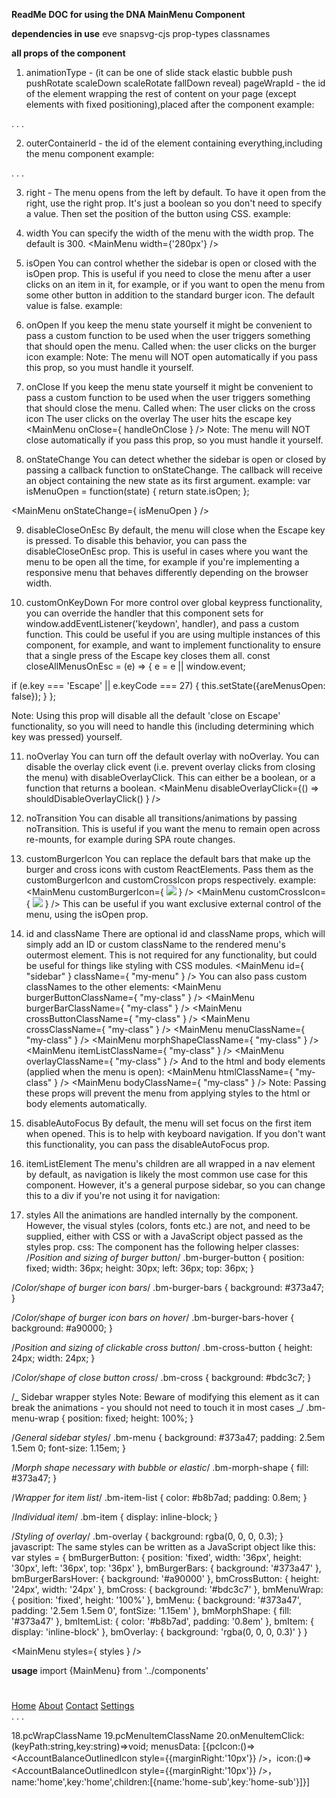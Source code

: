 **ReadMe DOC for using the DNA MainMenu Component**

**dependencies in use**
eve
snapsvg-cjs
prop-types
classnames

**all props of the component**

1. animationType - (it can be one of slide stack elastic bubble push pushRotate scaleDown scaleRotate fallDown reveal)
pageWrapId - the id of the element wrapping the rest of content on your page
(except elements with fixed positioning),placed after the component
example:
<MainMenu pageWrapId="page-wrap" />

<main id="page-wrap">
.
.
.
</main>

2. outerContainerId - the id of the element containing everything,including the menu component
example:

<div id="outer-container">
<MainMenu pageWrapId="page-wrap" outerContainerId="outer-container" />
<main id="page-wrap">
.
.
.
</main>
</div>

3. right - The menu opens from the left by default.
   To have it open from the right, use the right prop.
   It's just a boolean so you don't need to specify a value.
   Then set the position of the button using CSS.
   example:
   <MainMenu right />

4. width
   You can specify the width of the menu with the width prop. The default is 300.
   <MainMenu width={200} />
   <MainMenu width={'280px'} />
   <MainMenu width={‘20%’} />

5. isOpen
   You can control whether the sidebar is open or closed with the isOpen prop.
   This is useful if you need to close the menu after a user clicks on an item in it,
   for example, or if you want to open the menu from some other button in addition to the standard burger icon.
   The default value is false.
   example:
   <MainMenu isOpen={true} />

6. onOpen
   If you keep the menu state yourself it might be convenient
   to pass a custom function to be used when the user triggers
   something that should open the menu.
   Called when:
   the user clicks on the burger icon
   example:
   <MainMenu onOpen={handleOnOpen} />
   Note: The menu will NOT open automatically
   if you pass this prop,
   so you must handle it yourself.

7. onClose
   If you keep the menu state yourself
   it might be convenient to pass a custom function
   to be used when the user triggers something that
   should close the menu.
   Called when:
   The user clicks on the cross icon
   The user clicks on the overlay
   The user hits the escape key
   <MainMenu onClose={ handleOnClose } />
   Note: The menu will NOT close automatically
   if you pass this prop,
   so you must handle it yourself.

8. onStateChange
   You can detect whether the sidebar is open or
   closed by passing a callback function to
   onStateChange. The callback will receive an object
   containing the new state as its first argument.
   example:
   var isMenuOpen = function(state) {
   return state.isOpen;
   };

<MainMenu onStateChange={ isMenuOpen } />

9. disableCloseOnEsc
   By default, the menu will close when the Escape key
   is pressed. To disable this behavior, you can pass
   the disableCloseOnEsc prop. This is useful in cases
   where you want the menu to be open all the time,
   for example if you're implementing a responsive
   menu that behaves differently depending on the
   browser width.

<MainMenu disableCloseOnEsc />

10. customOnKeyDown
    For more control over global keypress functionality,
    you can override the handler that this component sets
    for window.addEventListener('keydown', handler),
    and pass a custom function. This could be useful
    if you are using multiple instances of this component,
    for example, and want to implement functionality to
    ensure that a single press of the Escape key closes
    them all.
    const closeAllMenusOnEsc = (e) => {
    e = e || window.event;

if (e.key === 'Escape' || e.keyCode === 27) {
this.setState({areMenusOpen: false});
}
};

<MainMenu customOnKeyDown={closeAllMenusOnEsc} isOpen={areMenusOpen} />
Note: Using this prop will disable all the default
'close on Escape' functionality, so you will need
to handle this (including determining which key was
pressed) yourself.

11. noOverlay
    You can turn off the default overlay with noOverlay.
    <MainMenu noOverlay />
    You can disable the overlay click event (i.e. prevent overlay clicks from closing the menu) with disableOverlayClick.
    This can either be a boolean, or a function that returns a boolean.
    <MainMenu disableOverlayClick />
    <MainMenu disableOverlayClick={() => shouldDisableOverlayClick() } />

12. noTransition
    You can disable all transitions/animations by passing
    noTransition.
    <MainMenu noTransition />
    This is useful if you want the menu to remain open
    across re-mounts, for example during SPA route changes.

13. customBurgerIcon
    You can replace the default bars that make up the
    burger and cross icons with custom ReactElements.
    Pass them as the customBurgerIcon and customCrossIcon
    props respectively.
    example:
    <MainMenu customBurgerIcon={ <img src="img/icon.svg" /> } />
    <MainMenu customCrossIcon={ <img src="img/cross.svg" /> } />
    This can be useful if you want exclusive external control
    of the menu, using the isOpen prop.
14. id and className
    There are optional id and className props,
    which will simply add an ID or custom className
    to the rendered menu's outermost element.
    This is not required for any functionality,
    but could be useful for things like styling
    with CSS modules.
    <MainMenu id={ "sidebar" } className={ "my-menu" } />
    You can also pass custom
    classNames to the other elements:
    <MainMenu burgerButtonClassName={ "my-class" } />
    <MainMenu burgerBarClassName={ "my-class" } />
    <MainMenu crossButtonClassName={ "my-class" } />
    <MainMenu crossClassName={ "my-class" } />
    <MainMenu menuClassName={ "my-class" } />
    <MainMenu morphShapeClassName={ "my-class" } />
    <MainMenu itemListClassName={ "my-class" } />
    <MainMenu overlayClassName={ "my-class" } />
    And to the html and body elements (applied when the menu is open):
    <MainMenu htmlClassName={ "my-class" } />
    <MainMenu bodyClassName={ "my-class" } />
    Note: Passing these props will prevent the menu
    from applying styles to the html or body elements
    automatically.

15. disableAutoFocus
    By default, the menu will set focus on the first
    item when opened. This is to help with keyboard
    navigation. If you don't want this functionality,
    you can pass the disableAutoFocus prop.
    <MainMenu disableAutoFocus />

16. itemListElement
    The menu's children are all wrapped in a nav
    element by default, as navigation is likely
    the most common use case for this component.
    However, it's a general purpose sidebar,
    so you can change this to a div if you're
    not using it for navigation:
    <MainMenu itemListElement="div" />

17. styles
    All the animations are handled internally
    by the component. However, the visual styles
    (colors, fonts etc.) are not, and need to be
    supplied, either with CSS or
    with a JavaScript object passed as the styles prop.
    css:
    The component has the following helper classes:
    /_Position and sizing of burger button_/
    .bm-burger-button {
    position: fixed;
    width: 36px;
    height: 30px;
    left: 36px;
    top: 36px;
    }

/_Color/shape of burger icon bars_/
.bm-burger-bars {
background: #373a47;
}

/_Color/shape of burger icon bars on hover_/
.bm-burger-bars-hover {
background: #a90000;
}

/_Position and sizing of clickable cross button_/
.bm-cross-button {
height: 24px;
width: 24px;
}

/_Color/shape of close button cross_/
.bm-cross {
background: #bdc3c7;
}

/_
Sidebar wrapper styles
Note: Beware of modifying this element as it can break the animations - you should not need to touch it in most cases
_/
.bm-menu-wrap {
position: fixed;
height: 100%;
}

/_General sidebar styles_/
.bm-menu {
background: #373a47;
padding: 2.5em 1.5em 0;
font-size: 1.15em;
}

/_Morph shape necessary with bubble or elastic_/
.bm-morph-shape {
fill: #373a47;
}

/_Wrapper for item list_/
.bm-item-list {
color: #b8b7ad;
padding: 0.8em;
}

/_Individual item_/
.bm-item {
display: inline-block;
}

/_Styling of overlay_/
.bm-overlay {
background: rgba(0, 0, 0, 0.3);
}
javascript:
The same styles can be written as a JavaScript object like this:
var styles = {
bmBurgerButton: {
position: 'fixed',
width: '36px',
height: '30px',
left: '36px',
top: '36px'
},
bmBurgerBars: {
background: '#373a47'
},
bmBurgerBarsHover: {
background: '#a90000'
},
bmCrossButton: {
height: '24px',
width: '24px'
},
bmCross: {
background: '#bdc3c7'
},
bmMenuWrap: {
position: 'fixed',
height: '100%'
},
bmMenu: {
background: '#373a47',
padding: '2.5em 1.5em 0',
fontSize: '1.15em'
},
bmMorphShape: {
fill: '#373a47'
},
bmItemList: {
color: '#b8b7ad',
padding: '0.8em'
},
bmItem: {
display: 'inline-block'
},
bmOverlay: {
background: 'rgba(0, 0, 0, 0.3)'
}
}

<MainMenu styles={ styles } />

**usage**
import {MainMenu} from '../components'

<div id="outter-container">
 <MainMenu pageWrapId="page-wrap" outterContainerId="outter-container" animationType="slide" right={false} styles={styles}>

# </MainMenu>

# <MainMenu pageWrapId="page-wrap" outterContainerId="outter-container" animationType="slide" right={false} styles={styles}>

<div id="outer-container">
 <MainMenu pageWrapId="page-wrap" outterContainerId="outer-container" animationType="slide" right={false} styles={styles}>

# </MainMenu>

 <MainMenu pageWrapId="page-wrap" outterContainerId="outer-container" animationType="slide" right={false} styles={styles}>
        <a id="home" className="menu-item" href="/">Home</a>
        <a id="about" className="menu-item" href="/about">About</a>
        <a id="contact" className="menu-item" href="/contact">Contact</a>
        <a onClick={ this.showSettings } className="menu-item--small" href="">Settings</a>
</MainMenu>
<main id="page-wrap">
.
.
.
</main>
</div>

18.pcWrapClassName
19.pcMenuItemClassName
20.onMenuItemClick:(keyPath:string,key:string)=>void;
menusData: [{pcIcon:()=><AccountBalanceOutlinedIcon style={{marginRight:'10px'}} />，icon:()=><AccountBalanceOutlinedIcon style={{marginRight:'10px'}} />，name:'home',key:'home',children:[{name:'home-sub',key:'home-sub'}]}]
